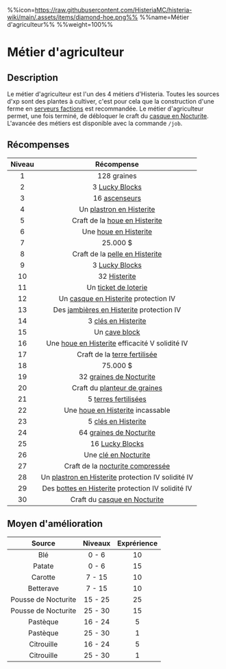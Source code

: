 %%icon=https://raw.githubusercontent.com/HisteriaMC/histeria-wiki/main/.assets/items/diamond-hoe.png%%
%%name=Métier d'agriculteur%%
%%weight=100%%

# Métier d'agriculteur

## Description
Le métier d'agriculteur est l'un des 4 métiers d'Histeria. Toutes les sources d'xp sont des plantes à cultiver, c'est pour cela que la construction d'une ferme en [serveurs factions](https://histeria.fr/wiki/mondes/faction-servers) est recommandée.
Le métier d'agriculteur permet, une fois terminé, de débloquer le craft du [casque en Nocturite](https://histeria.fr/wiki/armures/nocturite-helmet).
L'avancée des métiers est disponible avec la commande `/job`.

## Récompenses

| Niveau | Récompense |
|:---:|:---:|
| 1 | 128 graines |
| 2 | 3 [Lucky Blocks](https://histeria.fr/wiki/blocs/lucky-block) |
| 3 | 16 [ascenseurs](https://histeria.fr/wiki/blocs/elevator) |
| 4 | Un [plastron en Histerite](https://histeria.fr/wiki/armures/histerite-chestplate) |
| 5 | Craft de la [houe en Histerite](https://histeria.fr/wiki/outils/histerite-hoe) |
| 6 | Une [houe en Histerite](https://histeria.fr/wiki/outils/histerite-hoe) |
| 7 | 25.000 $ |
| 8 | Craft de la [pelle en Histerite](https://histeria.fr/wiki/outils/histerite-shovel) |
| 9 | 3 [Lucky Blocks](https://histeria.fr/wiki/blocs/lucky-block) |
| 10 | 32 [Histerite](https://histeria.fr/wiki/ressources/histerite) |
| 11 | Un [ticket de loterie](https://histeria.fr/wiki/objets/lottery-ticket) |
| 12 | Un [casque en Histerite](https://histeria.fr/wiki/armures/histerite-helmet) protection IV |
| 13 | Des [jambières en Histerite](https://histeria.fr/wiki/armures/histerite-leggings) protection IV |
| 14 | 3 [clés en Histerite](https://histeria.fr/wiki/clés/histerite-key) |
| 15 | Un [cave block](https://histeria.fr/wiki/blocs/cave-block) |
| 16 | Une [houe en Histerite](https://histeria.fr/wiki/outils/histerite-hoe) efficacité V solidité IV |
| 17 | Craft de la [terre fertilisée](https://histeria.fr/wiki/blocs/fertilized-dirt) |
| 18 | 75.000 $ |
| 19 | 32 [graines de Nocturite](https://histeria.fr/wiki/ressources/nocturite-seed) |
| 20 | Craft du [planteur de graines](https://histeria.fr/wiki/objets/seed-planter) |
| 21 | 5 [terres fertilisées](https://histeria.fr/wiki/blocs/fertilized-dirt) |
| 22 | Une [houe en Histerite](https://histeria.fr/wiki/outils/histerite-hoe) incassable |
| 23 | 5 [clés en Histerite](https://histeria.fr/wiki/clés/histerite-key) |
| 24 | 64 [graines de Nocturite](https://histeria.fr/wiki/ressources/nocturite-seed) |
| 25 | 16 [Lucky Blocks](https://histeria.fr/wiki/blocs/lucky-block) |
| 26 | Une [clé en Nocturite](https://histeria.fr/wiki/clés/nocturite-key) |
| 27 | Craft de la [nocturite compressée](https://histeria.fr/wiki/ressources/nocturite-compress) |
| 28 | Un [plastron en Histerite](https://histeria.fr/wiki/armures/histerite-chestplate) protection IV solidité IV |
| 29 | Des [bottes en Histerite](https://histeria.fr/wiki/armures/histerite-boots) protection IV solidité IV |
| 30 | Craft du [casque en Nocturite](https://histeria.fr/wiki/armures/nocturite-helmet) |

## Moyen d'amélioration

| Source | Niveaux | Exprérience |
|:---:|:---:|:---:|
| Blé | 0 - 6 | 10 |
| Patate | 0 - 6 | 15 |
| Carotte | 7 - 15 | 10 |
| Betterave | 7 - 15 | 10 |
| Pousse de Nocturite | 15 - 25 | 25 |
| Pousse de Nocturite | 25 - 30 | 15 |
| Pastèque | 16 - 24 | 5 |
| Pastèque | 25 - 30 | 1 |
| Citrouille | 16 - 24 | 5 |
| Citrouille | 25 - 30 | 1 |
